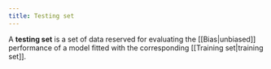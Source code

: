 ```yaml
---
title: Testing set
---
```


A **testing set** is a set of data reserved for evaluating the [[Bias|unbiased]] performance of a model fitted with the corresponding [[Training set|training set]].